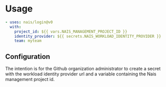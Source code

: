 # Usage

```yaml
- uses: nais/login@v0
  with:
    project_id: ${{ vars.NAIS_MANAGEMENT_PROJECT_ID }}
    identity_provider: ${{ secrets.NAIS_WORKLOAD_IDENTITY_PROVIDER }}
    team: myteam
```

## Configuration

The intention is for the Github organization administrator to create a secret with the workload identity provider url and a variable containing the Nais management project id.

